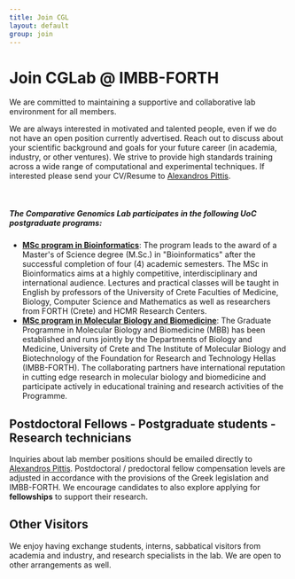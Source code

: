 ```yaml
---
title: Join CGL
layout: default
group: join
---
```


# Join CGLab @ IMBB-FORTH

We are committed to maintaining a supportive and collaborative lab environment for all members.

We are always interested in motivated and talented people, even if we do not have an open position currently advertised. Reach out to discuss about your scientific background and goals for your future career (in academia, industry, or other ventures). We strive to provide high standards training across a wide range of computational and experimental techniques. If interested please send your CV/Resume to [Alexandros Pittis](/contact).

<!-- Currently we have **open positions** for people with the following skills:
[Specialist](https://aprecruit.ucsf.edu/JPF03325) who will engage in research projects and also manage daily wet lab operations. -->
<br/>


##### The Comparative Genomics Lab participates in the following UoC postgraduate programs:
  * **[MSc program in Bioinformatics](https://bioinfo-grad.gr/en/)**: The program leads to the award of a Master's of Science degree (M.Sc.) in "Bioinformatics" after the successful completion of four (4) academic semesters. The MSc in Bioinformatics aims at a highly competitive, interdisciplinary and international audience. Lectures and practical classes will be taught in English by professors of the University of Crete Faculties of Medicine, Biology, Computer Science and Mathematics as well as researchers from FORTH (Crete) and HCMR Research Centers.
  * **[MSc program in Molecular Biology and Biomedicine](https://www.imbb.forth.gr/mbb/index.php/en/)**: The Graduate Programme in Molecular Biology and Biomedicine (MBB) has been established and runs jointly by the Departments of Biology and Medicine, University of Crete and The Institute of Molecular Biology and Biotechnology of the Foundation for Research and Technology Hellas (IMBB-FORTH). The collaborating partners have international reputation in cutting edge research in molecular biology and biomedicine and participate actively in educational training and research activities of the Programme.

## Postdoctoral Fellows - Postgraduate students - Research technicians

Inquiries about lab member positions should be emailed directly to [Alexandros Pittis](/contact). Postdoctoral / predoctoral fellow compensation levels are adjusted in accordance with the provisions of the Greek legislation and IMBB-FORTH. We encourage candidates to also explore applying for **fellowships** to support their research.

## Other Visitors

We enjoy having exchange students, interns, sabbatical visitors from academia and industry, and research specialists in the lab.  We are open to other arrangements as well.
